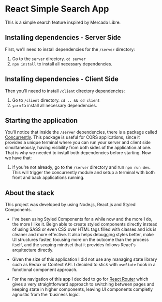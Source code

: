# React Simple Search App

This is a simple search feature inspired by Mercado Libre.

## Installing dependencies - Server Side

First, we'll need to install dependencies for the `/server` directory:

1. Go to the `server` directory. `cd server`
2. `npm install` to install all necessary dependencies.

## Installing dependencies - Client Side

Then you'll neeed to install `/client` directory dependencies:

1. Go to `/client` directory. `cd .. && cd client`
2. `yarn` to install all necessary dependencies.

## Starting the application

You'll notice that inside the `/server` dependencies, there is a package called [Concurrently](https://www.npmjs.com/package/concurrently). This package is useful for CORS applications, since it provides a unique terminal where you can run your server and client side simultaneously, having visibility from both sides of the application at one. That is why we needed to install both dependencies before starting. Now we have that:

1. If you're not already, go to the `/server` directory and run `npm run dev`. This will trigger the concurrently module and setup a terminal with both front and back applications running.

## About the stack

This project was developed by using Node.js, React.js and Styled Components.

- I've been using Styled Components for a while now and the more I do, the more I like it. Beign able to create styled components directly instead of using SASS or even CSS over HTML tags filled with classes and ids is cleaner and more effective. It also helps debugging styles better, make UI structures faster, focusing more on the outcome than the process itself, and the scoping mindset that it provides follows React's arquitecture directly.

- Given the size of this application I did not use any managing state library such as Redux or Context API. I decided to stick with `useState` hook in a functional component approach.

- For the navigation of this app I decided to go for [React Router](https://www.npmjs.com/package/react-router-dom) which gives a very straightforward approach to switching between pages and keeping state in higher components, leaving UI components completly agnostic from the 'business logic'.
